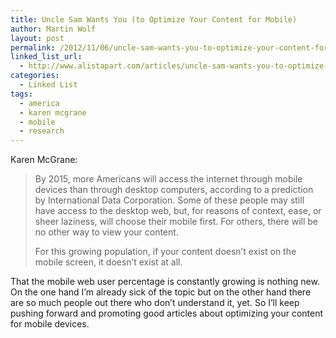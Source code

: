 ```yaml
---
title: Uncle Sam Wants You (to Optimize Your Content for Mobile)
author: Martin Wolf
layout: post
permalink: /2012/11/06/uncle-sam-wants-you-to-optimize-your-content-for-mobile/
linked_list_url:
  - http://www.alistapart.com/articles/uncle-sam-wants-you-to-optimize-your-content-for-mobile/
categories:
  - Linked List
tags:
  - america
  - karen mcgrane
  - mobile
  - research
---
```

<p class="linked-list-quote-author">
  Karen McGrane:
</p>

> By 2015, more Americans will access the internet through mobile devices than through desktop computers, according to a prediction by International Data Corporation. Some of these people may still have access to the desktop web, but, for reasons of context, ease, or sheer laziness, will choose their mobile first. For others, there will be no other way to view your content.
> 
> For this growing population, if your content doesn’t exist on the mobile screen, it doesn’t exist at all.

That the mobile web user percentage is constantly growing is nothing new.  
On the one hand I&#8217;m already sick of the topic but on the other hand there are so much people out there who don&#8217;t understand it, yet. So I&#8217;ll keep pushing forward and promoting good articles about optimizing your content for mobile devices.